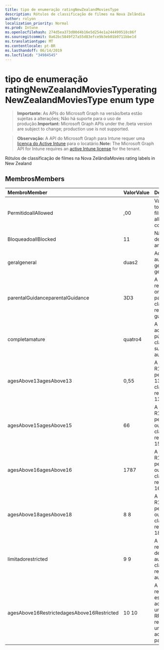 ```yaml
---
title: tipo de enumeração ratingNewZealandMoviesType
description: Rótulos de classificação de filmes na Nova Zelândia
author: rolyon
localization_priority: Normal
ms.prod: Intune
ms.openlocfilehash: 274d5ea373d00d4b16e5d254e1a244499518c86f
ms.sourcegitcommit: 0a62bc5849f27a55d83efce9b3eb01b9711bbe1d
ms.translationtype: MT
ms.contentlocale: pt-BR
ms.lasthandoff: 06/14/2019
ms.locfileid: "34984545"
---
```

# <a name="ratingnewzealandmoviestype-enum-type"></a><span data-ttu-id="cd7ea-103">tipo de enumeração ratingNewZealandMoviesType</span><span class="sxs-lookup"><span data-stu-id="cd7ea-103">ratingNewZealandMoviesType enum type</span></span>

> <span data-ttu-id="cd7ea-104">**Importante:** As APIs do Microsoft Graph na versão/beta estão sujeitas a alterações; Não há suporte para o uso de produção.</span><span class="sxs-lookup"><span data-stu-id="cd7ea-104">**Important:** Microsoft Graph APIs under the /beta version are subject to change; production use is not supported.</span></span>

> <span data-ttu-id="cd7ea-105">**Observação:** A API do Microsoft Graph para Intune requer uma [licença do Active Intune](https://go.microsoft.com/fwlink/?linkid=839381) para o locatário.</span><span class="sxs-lookup"><span data-stu-id="cd7ea-105">**Note:** The Microsoft Graph API for Intune requires an [active Intune license](https://go.microsoft.com/fwlink/?linkid=839381) for the tenant.</span></span>

<span data-ttu-id="cd7ea-106">Rótulos de classificação de filmes na Nova Zelândia</span><span class="sxs-lookup"><span data-stu-id="cd7ea-106">Movies rating labels in New Zealand</span></span>

## <a name="members"></a><span data-ttu-id="cd7ea-107">Membros</span><span class="sxs-lookup"><span data-stu-id="cd7ea-107">Members</span></span>
|<span data-ttu-id="cd7ea-108">Membro</span><span class="sxs-lookup"><span data-stu-id="cd7ea-108">Member</span></span>|<span data-ttu-id="cd7ea-109">Valor</span><span class="sxs-lookup"><span data-stu-id="cd7ea-109">Value</span></span>|<span data-ttu-id="cd7ea-110">Descrição</span><span class="sxs-lookup"><span data-stu-id="cd7ea-110">Description</span></span>|
|:---|:---|:---|
|<span data-ttu-id="cd7ea-111">Permitido</span><span class="sxs-lookup"><span data-stu-id="cd7ea-111">allAllowed</span></span>|<span data-ttu-id="cd7ea-112">,0</span><span class="sxs-lookup"><span data-stu-id="cd7ea-112">0</span></span>|<span data-ttu-id="cd7ea-113">Valor padrão, permitir todo o conteúdo de filmes</span><span class="sxs-lookup"><span data-stu-id="cd7ea-113">Default value, allow all movies content</span></span>|
|<span data-ttu-id="cd7ea-114">Bloqueado</span><span class="sxs-lookup"><span data-stu-id="cd7ea-114">allBlocked</span></span>|<span data-ttu-id="cd7ea-115">1</span><span class="sxs-lookup"><span data-stu-id="cd7ea-115">1</span></span>|<span data-ttu-id="cd7ea-116">Não permitir conteúdo de filmes</span><span class="sxs-lookup"><span data-stu-id="cd7ea-116">Do not allow any movies content</span></span>|
|<span data-ttu-id="cd7ea-117">geral</span><span class="sxs-lookup"><span data-stu-id="cd7ea-117">general</span></span>|<span data-ttu-id="cd7ea-118">duas</span><span class="sxs-lookup"><span data-stu-id="cd7ea-118">2</span></span>|<span data-ttu-id="cd7ea-119">Adequado para audiência geral</span><span class="sxs-lookup"><span data-stu-id="cd7ea-119">Suitable for general audience</span></span>|
|<span data-ttu-id="cd7ea-120">parentalGuidance</span><span class="sxs-lookup"><span data-stu-id="cd7ea-120">parentalGuidance</span></span>|<span data-ttu-id="cd7ea-121">3D</span><span class="sxs-lookup"><span data-stu-id="cd7ea-121">3</span></span>|<span data-ttu-id="cd7ea-122">A classificação PG recomenda orientação dos pais</span><span class="sxs-lookup"><span data-stu-id="cd7ea-122">The PG classification recommends parental guidance</span></span>|
|<span data-ttu-id="cd7ea-123">completa</span><span class="sxs-lookup"><span data-stu-id="cd7ea-123">mature</span></span>|<span data-ttu-id="cd7ea-124">quatro</span><span class="sxs-lookup"><span data-stu-id="cd7ea-124">4</span></span>|<span data-ttu-id="cd7ea-125">A classificação M é adequada para o público adulto</span><span class="sxs-lookup"><span data-stu-id="cd7ea-125">The M classification is suitable for mature audience</span></span>|
|<span data-ttu-id="cd7ea-126">agesAbove13</span><span class="sxs-lookup"><span data-stu-id="cd7ea-126">agesAbove13</span></span>|<span data-ttu-id="cd7ea-127">0,5</span><span class="sxs-lookup"><span data-stu-id="cd7ea-127">5</span></span>|<span data-ttu-id="cd7ea-128">A classificação do R13 é restrita às pessoas com mais de 13 anos</span><span class="sxs-lookup"><span data-stu-id="cd7ea-128">The R13 classification is restricted to persons 13 years and over</span></span>|
|<span data-ttu-id="cd7ea-129">agesAbove15</span><span class="sxs-lookup"><span data-stu-id="cd7ea-129">agesAbove15</span></span>|<span data-ttu-id="cd7ea-130">6</span><span class="sxs-lookup"><span data-stu-id="cd7ea-130">6</span></span>|<span data-ttu-id="cd7ea-131">A classificação do R15 é restrita a pessoas de 15 anos ou mais</span><span class="sxs-lookup"><span data-stu-id="cd7ea-131">The R15 classification is restricted to persons 15 years and over</span></span>|
|<span data-ttu-id="cd7ea-132">agesAbove16</span><span class="sxs-lookup"><span data-stu-id="cd7ea-132">agesAbove16</span></span>|<span data-ttu-id="cd7ea-133">178</span><span class="sxs-lookup"><span data-stu-id="cd7ea-133">7</span></span>|<span data-ttu-id="cd7ea-134">A classificação do R16 é restrita a pessoas com 16 anos ou mais</span><span class="sxs-lookup"><span data-stu-id="cd7ea-134">The R16 classification is restricted to persons 16 years and over</span></span>|
|<span data-ttu-id="cd7ea-135">agesAbove18</span><span class="sxs-lookup"><span data-stu-id="cd7ea-135">agesAbove18</span></span>|<span data-ttu-id="cd7ea-136">8 </span><span class="sxs-lookup"><span data-stu-id="cd7ea-136">8</span></span>|<span data-ttu-id="cd7ea-137">A classificação do R18 é restrita a pessoas de 18 anos ou mais</span><span class="sxs-lookup"><span data-stu-id="cd7ea-137">The R18 classification is restricted to persons 18 years and over</span></span>|
|<span data-ttu-id="cd7ea-138">limitado</span><span class="sxs-lookup"><span data-stu-id="cd7ea-138">restricted</span></span>|<span data-ttu-id="cd7ea-139">9 </span><span class="sxs-lookup"><span data-stu-id="cd7ea-139">9</span></span>|<span data-ttu-id="cd7ea-140">A classificação R é restrita a uma determinada audiência</span><span class="sxs-lookup"><span data-stu-id="cd7ea-140">The R classification is restricted to a certain audience</span></span>|
|<span data-ttu-id="cd7ea-141">agesAbove16Restricted</span><span class="sxs-lookup"><span data-stu-id="cd7ea-141">agesAbove16Restricted</span></span>|<span data-ttu-id="cd7ea-142">10 </span><span class="sxs-lookup"><span data-stu-id="cd7ea-142">10</span></span>|<span data-ttu-id="cd7ea-143">A classificação RP16 requer que os espectadores de 16 acompanhados por um pai ou adulto</span><span class="sxs-lookup"><span data-stu-id="cd7ea-143">The RP16 classification requires viewers under 16 accompanied by a parent or an adult</span></span>|





